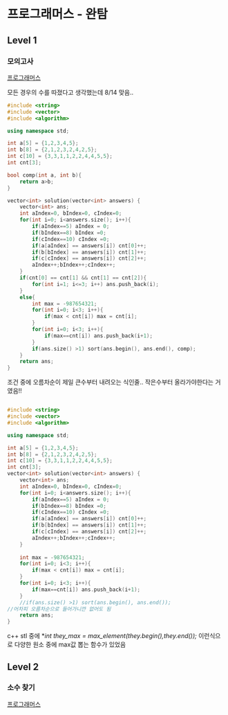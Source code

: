 # 프로그래머스 - 완탐

## Level 1

### 모의고사

[프로그래머스](https://programmers.co.kr/learn/courses/30/lessons/42840)

모든 경우의 수를 따졌다고 생각했는데 8/14 맞음..

```c++
#include <string>
#include <vector>
#include <algorithm>

using namespace std;

int a[5] = {1,2,3,4,5};
int b[8] = {2,1,2,3,2,4,2,5};
int c[10] = {3,3,1,1,2,2,4,4,5,5};
int cnt[3];

bool comp(int a, int b){
    return a>b;
}

vector<int> solution(vector<int> answers) {
    vector<int> ans;
    int aIndex=0, bIndex=0, cIndex=0;
    for(int i=0; i<answers.size(); i++){
        if(aIndex==5) aIndex = 0;
        if(bIndex==8) bIndex =0;
        if(cIndex==10) cIndex =0;
        if(a[aIndex] == answers[i]) cnt[0]++;
        if(b[bIndex] == answers[i]) cnt[1]++;
        if(c[cIndex] == answers[i]) cnt[2]++;
        aIndex++;bIndex++;cIndex++;
    }
    if(cnt[0] == cnt[1] && cnt[1] == cnt[2]){
        for(int i=1; i<=3; i++) ans.push_back(i);
    }
    else{
        int max = -987654321;
        for(int i=0; i<3; i++){
            if(max < cnt[i]) max = cnt[i];
        }
        for(int i=0; i<3; i++){
            if(max==cnt[i]) ans.push_back(i+1);
        }
        if(ans.size() >1) sort(ans.begin(), ans.end(), comp);
    }
    return ans;
}
```

조건 중에 오름차순이 제일 큰수부터 내려오는 식인줄.. 작은수부터 올라가야한다는 거였음!!

```c++

#include <string>
#include <vector>
#include <algorithm>

using namespace std;

int a[5] = {1,2,3,4,5};
int b[8] = {2,1,2,3,2,4,2,5};
int c[10] = {3,3,1,1,2,2,4,4,5,5};
int cnt[3];
vector<int> solution(vector<int> answers) {
    vector<int> ans;
    int aIndex=0, bIndex=0, cIndex=0;
    for(int i=0; i<answers.size(); i++){
        if(aIndex==5) aIndex = 0;
        if(bIndex==8) bIndex =0;
        if(cIndex==10) cIndex =0;
        if(a[aIndex] == answers[i]) cnt[0]++;
        if(b[bIndex] == answers[i]) cnt[1]++;
        if(c[cIndex] == answers[i]) cnt[2]++;
        aIndex++;bIndex++;cIndex++;
    }
  
    int max = -987654321;
    for(int i=0; i<3; i++){
        if(max < cnt[i]) max = cnt[i];
    }
    for(int i=0; i<3; i++){
        if(max==cnt[i]) ans.push_back(i+1);
    }
    //if(ans.size() >1) sort(ans.begin(), ans.end());
//어차피 오름차순으로 들어가니깐 없어도 됨
    return ans;
}
```

c++ stl 중에 **int they_max = *max_element(they.begin(),they.end());** 이런식으로 다양한 원소 중에 max값 뽑는 함수가 있었음

## Level 2

### 소수 찾기

[프로그래머스](https://programmers.co.kr/learn/courses/30/lessons/42839)